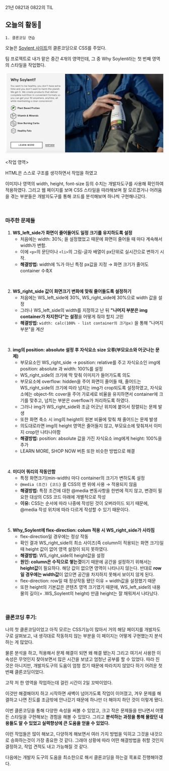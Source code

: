 21년 0821과 0822의 TIL

## 오늘의 활동🥵

    1. 클론코딩 연습

오늘은 [Soylent 사이트](https://soylent.com/)의 클론코딩으로 CSS를 주었다.

팀 프로젝트로 내가 맡은 중간 4개의 영역인데, 그 중 Why Soylent라는 첫 번째 영역의 스타일을 작업했다.

![why_soylent_territory.png](../assets/why_soylent_territory.png)

<작업 영역>

HTML은 스스로 구조를 생각하면서 작업을 하였고

이미지나 영역의 width, height, font-size 등의 수치는 개발자도구를 사용해 확인하여 적용하였다. 그리고 웹 페이지를 보며 CSS 스타일을 따라해보며 잘 모르겠거나 어려움을 겪는 부분들은 개발자도구를 통해 코드를 분석해보며 하나씩 구현해나갔다.

<br>

### 마주한 문제들

1. **WS_left_side가 화면이 줄어들어도 일정 크기를 유지하도록 설정**
    - 처음에는 width: 30%; 을 설정했었고 때문에 화면이 줄어들 때 마다 계속해서 width가 변함.
    - 이에 `<p>`의 문단이나 `<li>`의 그림-글자 배열이 px단위로 실시간으로 변하기 시작.
    - **해결방법:** width에 %가 아닌 특정 px값을 지정 → 화면 크기가 줄어도 container 수축X

<br>

2. **WS_right_side 값이 화면크기 변화에 맞춰 줄어들도록 설정하기**
    - 처음에는 WS_left_side에 30%, WS_right_side에 30%으로 width 값을 설정
    - 그러나 WS_left_side의 width를 지정하고 난 뒤 **"나머지 부분은 img container가 차지한다"는 설정**을 어떻게 줘야 할지 고민
    - **해결방법:** `width: calc(100% - list container의 크기px)` 을 통해 "나머지 부분"을 계산

<br>

3. **img의 position: absolute 설정 후 자식요소 size 오류(부모요소와 어긋나는 문제)**
    - 부모요소인 WS_right_side → position: relative를 주고 자식요소인 img에 position: absolute 과 width: 100%를 설정
    - WS_right_side의 크기에 딱 맞춰 이미지가 들어가도록 의도
    - 부모요소에 overflow: hidden을 주어 화면이 줄어들 때, 줄어드는 WS_right_side의 크기에 따라 넘치는 img가 crop되도록 설정하였고, 자식요소에는 object-fit: cover을 주어 가로세로 비율을 유지하면서 container에 크기를 맞추고, 넘치는 부분은 overflow가 처리하도록 하였다.
    - 그러나 img가 WS_right_side와 조금 어긋난 위치에 붙어서 정렬되는 문제 발생
    - 또한 화면 축소 시 img의 height이 원본 비율에 맞춰 채 줄어드는 문제 발생
    - 의도대로라면 img의 height 영역은 줄어들지 않고, 부모요소에 맞춰져서 이미지 crop만 나타나야함
    - **해결방법:** position: absolute 값을 가진 자식요소 img에게 height: 100%을 추가
    - LEARN MORE, SHOP NOW 버튼 또한 비슷한 방법으로 해결

<br>

4. **미디어 쿼리의 작동안함**
    - 특정 화면크기(min-width) 마다 container의 크기가 변하도록 설정
    - `@media (조건) {코드}` 를 CSS의 맨 위에 사용 → 적용되지 않음
    - **해결방법:** 특정 조건에 대한 @media 변동사항을 한번에 적지 않고, 변경이 필요한 대상의 CSS 코드 아래에 개별적으로 작성
    - **이유:** CSS는 순서에 따라 나중에 작성된 것이 오버라이드 되기 때문에, @media 작성 위치에 따라 다르게 작성할 수 있기 때문이다.

<br>

5. **Why_Soylent에 flex-direction: colum 적용 시 WS_right_side가 사라짐**
    - flex-direction일 경우에는 정상 작동
    - 확인 결과 WS_right_side의 최소 사이즈(즉 column이 적용되는 화면 크기)일 때 height 값이 없어 영역 설정이 되지 못하였다.
    - **해결방법:** WS_right_side의 height값을 설정
    - **원인: column은 수직으로 쌓는것**이기 때문에 공간을 설정하기 위해서는 **height값**이 필요하다. 해당 값이 없으면 영역이 나타나지 않는다. 반대로 **row일 경우에는 width값**이 없으면 공간을 차지하지 못해서 보이지 않게 된다.
    - flex-direction: row일 때 정상작동 됐던 이유 = width값을 설정했기 때문
    - 또한 height의 기본값은 콘텐츠 영역 크기였기 때문에, WS_left_side의 내용물의 길이(= .WS_Soylent의 height) 만큼 height는 잘 채워져서 나타났다.

<br>

### 클론코딩 후기:

나의 첫 클론코딩이었고 아직 모르는 CSS기능이 많아서 거의 해당 페이지를 개발자도구로 살펴보고, 내 생각대로 작동하지 않는 부분을 이 페이지는 어떻게 구현했는지 분석하는 게 많았다.

물론 분석을 하고, 적용해서 문제 해결이 되면 왜 해결 됐는지 그리고 여기서 사용한 이 속성은 무엇인지 찾아보면서 많은 시간을 보냈고 엄청난 공부를 할 수 있었다. 따라 친 것은 아니지만, 개발자도구의 도움이 엄청 컸기 때문에 따라치지 않았다 하기 어려운 첫 번째 클론코딩이었다.

고작 저 한 영역을 작업하는데 걸린 시간이 2일 꼬박이었다.

이것만 해결해야지 하고 시작하면 새벽이 넘어가도록 작업이 이어졌고, 겨우 문제를 해결하고 나면 진도를 조금밖에 안나갔기 때문에 하나만 더 해야지 하던 것이 이렇게 됐다.

이번 클론코딩을 통해 다양한 속성을 써볼 수 있었고, 크고 작은 문제들을 만나면서 어쨌든 스타일을 구현해보는 경험을 해볼 수 있었다. 그리고 **분석하는 과정을 통해 몰랐던 내용들도 알 수 있었고 실력향상에 큰 도움을 얻을 수 있었다.**

이런 작업들은 많이 해보고, 다양하게 해보면서 여러 가지 방법을 익히고 그것을 내것으로 승화하는것이 가장 중요한 것 같다. 그래야 상황에 따라 어떤 해결방법을 취할 것인지 결정하고, 작업 견적도 내고 가능해질 것 같다.

다음에는 개발자 도구의 도움을 최소한으로 해서 클론코딩을 하는걸 목표로 진행해야겠다.
